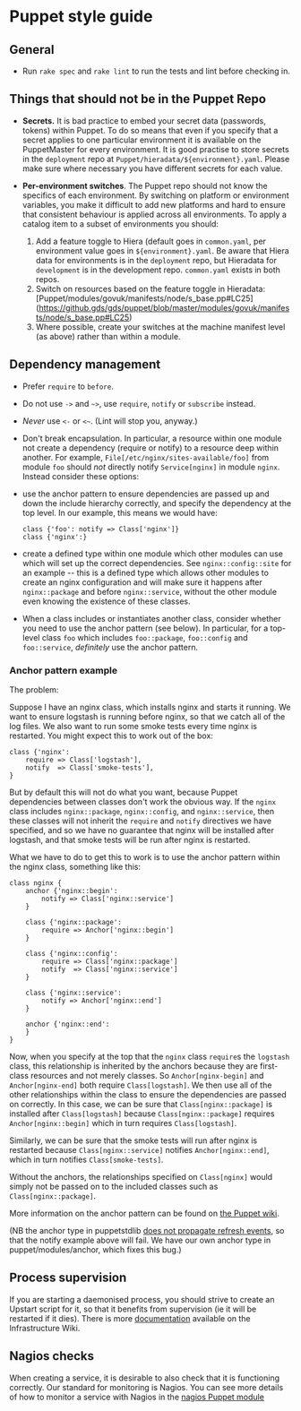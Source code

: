 # Puppet style guide

## General

-   Run `rake spec` and `rake lint` to run the tests and lint before
    checking in.

## Things that should not be in the Puppet Repo

-   **Secrets.** It is bad practice to embed your secret data (passwords, 
    tokens) within Puppet. To do so means that even if you specify that a 
    secret applies to one particular environment it is available on the 
    PuppetMaster for every environment. It is good practise to store 
    secrets in the `deployment` repo at `Puppet/hieradata/${environment}.yaml`.     Please make sure where necessary you have different secrets for each value.
    
-   **Per-environment switches**. The Puppet repo should not know the 
    specifics of each environment. By switching on platform or environment
    variables, you make it difficult to add new platforms and hard to ensure
    that consistent behaviour is applied across all environments. To apply a 
    catalog item to a subset of environments you should:
    1. Add a feature toggle to Hiera (default goes in `common.yaml`, per 
       environment value goes in `${environment}.yaml`. Be aware that 
       Hiera data for environments is in the `deployment` repo, but
       Hieradata for `development` is in the development repo. `common.yaml`
       exists in both repos.
    2. Switch on resources based on the feature toggle in Hieradata:
       [Puppet/modules/govuk/manifests/node/s_base.pp#LC25]
       (https://github.gds/gds/puppet/blob/master/modules/govuk/manifests/node/s_base.pp#LC25)
    3. Where possible, create your switches at the machine manifest level (as 
       above) rather than within a module. 

## Dependency management

-   Prefer `require` to `before`.
-   Do not use `->` and `~>`, use `require`, `notify` or `subscribe`
    instead.
-   *Never* use `<-` or `<~`. (Lint will stop you, anyway.)
-   Don't break encapsulation. In particular, a resource within one module
    not create a dependency (require or notify) to a resource deep within
    another. For example, `File[/etc/nginx/sites-available/foo]` from module
    `foo` should *not* directly notify `Service[nginx]` in module `nginx`.
    Instead consider these options:
  -   use the anchor pattern to ensure dependencies are passed up and down
      the include hierarchy correctly, and specify the dependency at the
      top level. In our example, this means we would have:

        ```
        class {'foo': notify => Class['nginx']}
        class {'nginx':}
        ```

  -   create a defined type within one module which other modules can use
      which will set up the correct dependencies. See `nginx::config::site`
      for an example -- this is a defined type which allows other modules
      to create an nginx configuration and will make sure it happens after
      `nginx::package` and before `nginx::service`, without the other module
      even knowing the existence of these classes.
-   When a class includes or instantiates another class, consider
    whether you need to use the anchor pattern (see below). In
    particular, for a top-level class `foo` which includes
    `foo::package`, `foo::config` and `foo::service`, *definitely* use
    the anchor pattern.

### Anchor pattern example

The problem:

Suppose I have an nginx class, which installs nginx and starts it
running. We want to ensure logstash is running before nginx, so that
we catch all of the log files. We also want to run some smoke tests
every time nginx is restarted. You might expect this to work out of
the box:

    class {'nginx':
        require => Class['logstash'],
        notify  => Class['smoke-tests'],
    }

But by default this will not do what you want, because Puppet
dependencies between classes don't work the obvious way. If the
`nginx` class includes `nginx::package`, `nginx::config`, and
`nginx::service`, then these classes will not inherit the `require`
and `notify` directives we have specified, and so we have no guarantee
that nginx will be installed after logstash, and that smoke tests will
be run after nginx is restarted.

What we have to do to get this to work is to use the anchor pattern
within the nginx class, something like this:

    class nginx {
        anchor {'nginx::begin':
            notify => Class['nginx::service']
        }
        
        class {'nginx::package':
            require => Anchor['nginx::begin']
        }
        
        class {'nginx::config':
            require => Class['nginx::package']
            notify  => Class['nginx::service']
        }
        
        class {'nginx::service':
            notify => Anchor['nginx::end']
        }
        
        anchor {'nginx::end':
        }
    }

Now, when you specify at the top that the `nginx` class `require`s the
`logstash` class, this relationship is inherited by the anchors
because they are first-class resources and not merely classes. So
`Anchor[nginx-begin]` and `Anchor[nginx-end]` both require
`Class[logstash]`. We then use all of the other relationships within
the class to ensure the dependencies are passed on correctly. In this
case, we can be sure that `Class[nginx::package]` is installed after
`Class[logstash]` because `Class[nginx::package]` requires
`Anchor[nginx::begin]` which in turn requires `Class[logstash]`.

Similarly, we can be sure that the smoke tests will run after nginx is
restarted because `Class[nginx::service]` notifies
`Anchor[nginx::end]`, which in turn notifies `Class[smoke-tests]`.

Without the anchors, the relationships specified on `Class[nginx]`
would simply not be passed on to the included classes such as
`Class[nginx::package]`.

More information on the anchor pattern can be found on
[the Puppet wiki](http://projects.puppetlabs.com/projects/puppet/wiki/Anchor_Pattern).

(NB the anchor type in puppetstdlib
[does not propagate refresh events](http://projects.puppetlabs.com/issues/12510),
so that the notify example above will fail. We have our own anchor
type in puppet/modules/anchor, which fixes this bug.)

## Process supervision

If you are starting a daemonised process, you should strive to create an
Upstart script for it, so that it benefits from supervision (ie it will
be restarted if it dies). There is more
[documentation](https://sites.google.com/a/digital.cabinet-office.gov.uk/wiki/projects-and-processes/projects-products/hosting-and-infrastructure-1/processsupervision)
available on the Infrastructure Wiki.

## Nagios checks

When creating a service, it is desirable to also check that it is
functioning correctly. Our standard for monitoring is Nagios. You can
see more details of how to monitor a service with Nagios in the
[nagios Puppet module](https://github.gds/gds/puppet/blob/master/modules/nagios/manifests/client/checks.pp)
